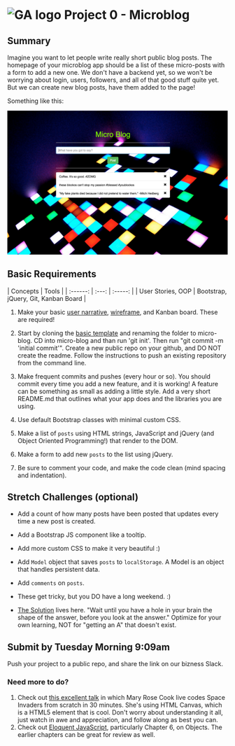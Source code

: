 # ![GA logo](https://ga-dash.s3.amazonaws.com/production/assets/logo-9f88ae6c9c3871690e33280fcf557f33.png) Project 0 - Microblog

## Summary

Imagine you want to let people write really short public blog posts. The homepage of your microblog app should be a list of these micro-posts with a form to add a new one. We don't have a backend yet, so we won't be worrying about login, users, followers, and all of that good stuff quite yet. But we can create new blog posts, have them added to the page!

Something like this:

![alt tag](https://github.com/sf-wdi-22-23/Project-0-Solution/blob/master/screen_shot.png)

## Basic Requirements

| Concepts | Tools |
| :------: | :---: | :-----: |
| User Stories, OOP | Bootstrap, jQuery, Git, Kanban Board |

1. Make your basic <a href="https://en.wikipedia.org/wiki/User_story">user narrative</a>, <a href="http://www.re-vision.com/webwork/p27wireframes/drawing_small.jpg">wireframe</a>, and Kanban board. These are required!
2. Start by cloning the [basic template](https://github.com/sf-wdi-22-23/blank_template) and renaming the folder to micro-blog. CD into micro-blog and than run 'git init'. Then run "git commit -m 'initial commit'". Create a new public repo on your github, and DO NOT create the readme. Follow the instructions to push an existing repository from the command line.

3. Make frequent commits and pushes (every hour or so). You should commit every time you add a new feature, and it is working! A feature can be something as small as adding a little style. Add a very short README.md that outlines what your app does and the libraries you are using.
3. Use default Bootstrap classes with minimal custom CSS.
4. Make a list of `posts` using HTML strings, JavaScript and jQuery (and Object Oriented Programming!) that render to the DOM.
5. Make a form to add new `posts` to the list using jQuery.
6. Be sure to comment your code, and make the code clean (mind spacing and indentation).

## Stretch Challenges (optional)

* Add a count of how many posts have been posted that updates every time a new post is created.
* Add a Bootstrap JS component like a tooltip.
* Add more custom CSS to make it very beautiful :)
* Add `Model` object that saves `posts` to `localStorage`. A Model is an object that handles persistent data.
* Add `comments` on `posts`.
* These get tricky, but you DO have a long weekend. :)

* [The Solution](https://github.com/sf-wdi-22-23/Project-0-Solution/tree/master) lives here. "Wait until you have a hole in your brain the shape of the answer, before you look at the answer." Optimize for your own learning, NOT for "getting an A" that doesn't exist. 

## Submit by Tuesday Morning 9:09am

Push your project to a public repo, and share the link on our bizness Slack. 


### Need more to do?
1. Check out [this excellent talk](https://vimeo.com/105955605) in which Mary Rose Cook live codes Space Invaders from scratch in 30 minutes. She's using HTML Canvas, which is a HTML5 element that is cool. Don't worry about understanding it all, just watch in awe and appreciation, and follow along as best you can. 
2. Check out [Eloquent JavaScript](http://eloquentjavascript.net/06_object.html), particularly Chapter 6, on Objects. The earlier chapters can be great for review as well. 
